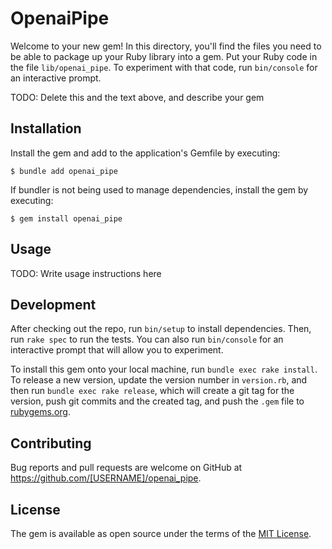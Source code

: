 # OpenaiPipe

Welcome to your new gem! In this directory, you'll find the files you need to be able to package up your Ruby library into a gem. Put your Ruby code in the file `lib/openai_pipe`. To experiment with that code, run `bin/console` for an interactive prompt.

TODO: Delete this and the text above, and describe your gem

## Installation

Install the gem and add to the application's Gemfile by executing:

    $ bundle add openai_pipe

If bundler is not being used to manage dependencies, install the gem by executing:

    $ gem install openai_pipe

## Usage

TODO: Write usage instructions here

## Development

After checking out the repo, run `bin/setup` to install dependencies. Then, run `rake spec` to run the tests. You can also run `bin/console` for an interactive prompt that will allow you to experiment.

To install this gem onto your local machine, run `bundle exec rake install`. To release a new version, update the version number in `version.rb`, and then run `bundle exec rake release`, which will create a git tag for the version, push git commits and the created tag, and push the `.gem` file to [rubygems.org](https://rubygems.org).

## Contributing

Bug reports and pull requests are welcome on GitHub at https://github.com/[USERNAME]/openai_pipe.

## License

The gem is available as open source under the terms of the [MIT License](https://opensource.org/licenses/MIT).
